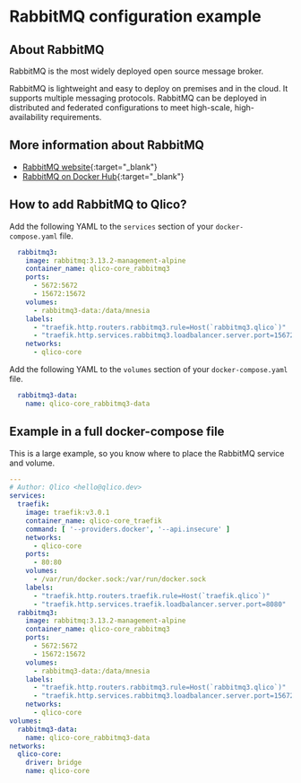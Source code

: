 # RabbitMQ configuration example

## About RabbitMQ

RabbitMQ is the most widely deployed open source message broker.

RabbitMQ is lightweight and easy to deploy on premises and in the cloud. It
supports multiple messaging protocols. RabbitMQ can be deployed in distributed
and federated configurations to meet high-scale, high-availability requirements.

## More information about RabbitMQ

* [RabbitMQ website](https://www.rabbitmq.com/){:target="_blank"}
* [RabbitMQ on Docker Hub](https://hub.docker.com/_/rabbitmq){:target="_blank"}

## How to add RabbitMQ to Qlico?

Add the following YAML to the `services` section of your `docker-compose.yaml`
file.

```yaml title="qlico-core/docker-compose.yaml"
  rabbitmq3:
    image: rabbitmq:3.13.2-management-alpine
    container_name: qlico-core_rabbitmq3
    ports:
      - 5672:5672
      - 15672:15672
    volumes:
      - rabbitmq3-data:/data/mnesia
    labels:
      - "traefik.http.routers.rabbitmq3.rule=Host(`rabbitmq3.qlico`)"
      - "traefik.http.services.rabbitmq3.loadbalancer.server.port=15672"
    networks:
      - qlico-core
```

Add the following YAML to the `volumes` section of your `docker-compose.yaml`
file.

```yaml title="qlico-core/docker-compose.yaml"
  rabbitmq3-data:
    name: qlico-core_rabbitmq3-data
```

## Example in a full docker-compose file

This is a large example, so you know where to place the RabbitMQ service and
volume.

```yaml title="qlico-core/docker-compose.yaml"
---
# Author: Qlico <hello@qlico.dev>
services:
  traefik:
    image: traefik:v3.0.1
    container_name: qlico-core_traefik
    command: [ '--providers.docker', '--api.insecure' ]
    networks:
      - qlico-core
    ports:
      - 80:80
    volumes:
      - /var/run/docker.sock:/var/run/docker.sock
    labels:
      - "traefik.http.routers.traefik.rule=Host(`traefik.qlico`)"
      - "traefik.http.services.traefik.loadbalancer.server.port=8080"
  rabbitmq3:
    image: rabbitmq:3.13.2-management-alpine
    container_name: qlico-core_rabbitmq3
    ports:
      - 5672:5672
      - 15672:15672
    volumes:
      - rabbitmq3-data:/data/mnesia
    labels:
      - "traefik.http.routers.rabbitmq3.rule=Host(`rabbitmq3.qlico`)"
      - "traefik.http.services.rabbitmq3.loadbalancer.server.port=15672"
    networks:
      - qlico-core
volumes:
  rabbitmq3-data:
    name: qlico-core_rabbitmq3-data
networks:
  qlico-core:
    driver: bridge
    name: qlico-core
```
